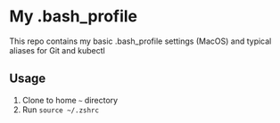 # My .bash_profile

This repo contains my basic .bash_profile settings (MacOS) and 
typical aliases for Git and kubectl 

## Usage

1. Clone to home `~` directory
2. Run `source ~/.zshrc`